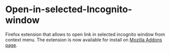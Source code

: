 # Open-in-selected-Incognito-window

Firefox extension that allows to open link in selected incognito window from context menu.
The extension is now available for install on [Mozilla Addons page](https://addons.mozilla.org/en-US/firefox/addon/open-in-chosen-private-window/).
